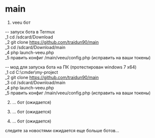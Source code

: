 # main

1. veeu бот <br>

-- запуск бота в Termux <br>
_1 cd /sdcard/Download <br>
_2 git clone https://github.com/traidun90/main <br>
_3 cd /sdcard/Download/main <br>
_4 php launch-veeu.php <br>
_5 править конфиг /main/veeu/config.php (исправить на ваши токены) <br>

-- мод для запуска бота на ПК (протестирован windows 7 x64) <br>
_1 cd C:\cmder\my-project <br>
_2 git clone https://github.com/traidun90/main <br>
_3 cd /sdcard/Download/main <br>
_4 php launch-veeu.php <br>
_5 править конфиг /main/veeu/config.php (исправить на ваши токены) <br>

2. ... бот (ожидается) <br>

3. ... бот (ожидается) <br>

4. ... бот (ожидается) <br>

следите за новостями ожидается еще больше ботов...
